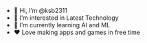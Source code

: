 * 👋 Hi, I’m @ksb2311
* 👀 I’m interested in Latest Technology
* 🤖 I’m currently learning AI and ML
* ❤️ Love making apps and games in free time

<!---
ksb2311/ksb2311 is a ✨ special ✨ repository because its `README.md` (this file) appears on your GitHub profile.
You can click the Preview link to take a look at your changes.
--->
